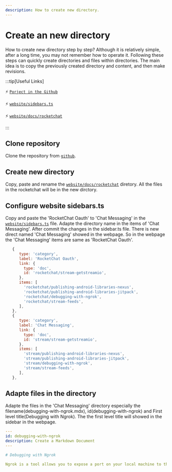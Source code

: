 ```yaml
---
description: How to create new directory.
---
```


# Create an new directory

How to create new directory step by step? Although it is relatively simple, after a long time, you may not remember how to operate it. Following these steps can quickly create directories and files within directories.
The main idea is to copy the previously created directory and content, and then make revisions.

:::tip[Useful Links]

⚡️ [`Porject in the Github`](https://github.com/vulnsystem/vulnsystem.github.io/)

⚡️ [`website/sidebars.ts`](https://github.com/vulnsystem/vulnsystem.github.io/edit/main/website/sidebars.ts)

⚡️ [`website/docs/rocketchat`](https://github.com/vulnsystem/vulnsystem.github.io/tree/main/website/docs/rocketchat)

:::


## Clone repository  
Clone the repository from [`github`](https://github.com/vulnsystem/vulnsystem.github.io/). 

## Create new directory
Copy, paste and rename the [`website/docs/rocketchat`](https://github.com/vulnsystem/vulnsystem.github.io/tree/main/website/docs/rocketchat) diretory. 
All the files in the rocketchat will be in the new dirctory.

## Configure website sidebars.ts
Copy and paste the 'RocketChat Oauth' to 'Chat Messaging' in the [`website/sidebars.ts`](https://github.com/vulnsystem/vulnsystem.github.io/edit/main/website/sidebars.ts) file.
Adapte the directory name in the items of 'Chat Messaging'. After commit the changes in the sidebar.ts file. There is new direct named 'Chat Messaging' showed in the webpage.
So in the webpage the 'Chat Messaging' items are same as 'RocketChat Oauth'.

```js title="sidebars.ts"
   {
      type: 'category',
      label: 'RocketChat Oauth',
      link: {
        type: 'doc',
        id: 'rocketchat/stream-getstreamio',
      },
      items: [
        'rocketchat/publishing-android-libraries-nexus',
        'rocketchat/publishing-android-libraries-jitpack',
        'rocketchat/debugging-with-ngrok',
        'rocketchat/stream-feeds',
      ],
   },
   {
      type: 'category',
      label: 'Chat Messaging',
      link: {
        type: 'doc',
        id: 'stream/stream-getstreamio',
      },
      items: [
        'stream/publishing-android-libraries-nexus',
        'stream/publishing-android-libraries-jitpack',
        'stream/debugging-with-ngrok',
        'stream/stream-feeds',
      ],
   },
```

## Adapte files in the directory
Adapte the files in the 'Chat Messaging' directory especially the filename(debugging-with-ngrok.mdx), id(debugging-with-ngrok) and First level title(Debugging with Ngrok).
The the first level title will showed in the sidebar in the webpage.

```yml title="debugging-with-ngrok.mdx"
---
id: debugging-with-ngrok
description: Create a Markdown Document
---

# Debugging with Ngrok

Ngrok is a tool allows you to expose a port on your local machine to the internet, allowing you to receive and monitor incoming requests from external sources such as webhooks. This makes Ngrok a perfect fit for debugging webhook payloads that come from Stream Chat.

```



